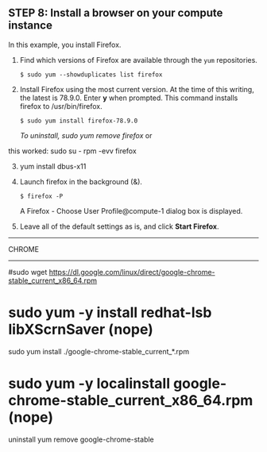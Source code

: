 ## **STEP 8**: Install a browser on your compute instance

In this example, you install Firefox.

1. Find which versions of Firefox are available through the `yum` repositories.

    ```
    $ sudo yum --showduplicates list firefox
    ```

2. Install Firefox using the most current version. At the time of this writing, the latest is 78.9.0. Enter **y** when prompted. This command installs firefox to /usr/bin/firefox.

    ```
    $ sudo yum install firefox-78.9.0
    ```

    *To uninstall, sudo yum remove firefox*
    or

this worked:
    sudo su -
    rpm -evv firefox

3. yum install dbus-x11


3. Launch firefox in the background (&).

    ```
    $ firefox -P
    ```

    A Firefox - Choose User Profile@compute-1 dialog box is displayed.

4.  Leave all of the default settings as is, and click **Start Firefox**.



**********
CHROME
*************

#sudo wget https://dl.google.com/linux/direct/google-chrome-stable_current_x86_64.rpm

# sudo yum -y install redhat-lsb libXScrnSaver (nope)
sudo yum install ./google-chrome-stable_current_*.rpm

# sudo yum -y localinstall google-chrome-stable_current_x86_64.rpm (nope)


uninstall
yum remove google-chrome-stable
